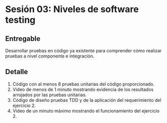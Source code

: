 # Sesión 03: Niveles de software testing

## Entregable

Desarrollar
pruebas en
código ya
existente para
comprender
cómo realizar
pruebas a nivel
componente e
integración.

## Detalle

1. Código con al menos 8 pruebas
unitarias del código
proporcionado.
2. Video de menos de 1 minuto
mostrando evidencia de los
resultados arrojados por las
pruebas unitarias.
3. Código de diseño pruebas TDD
y de la aplicación del
requerimiento del ejercicio 2.
4. Video de un minuto máximo
mostrando el funcionamiento
del ejercicio 2.

